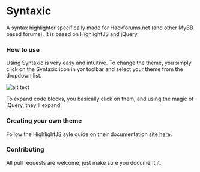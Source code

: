 # Syntaxic
A syntax highlighter specifically made for Hackforums.net (and other MyBB based forums). It is based on HighlightJS and jQuery.

### How to use
Using Syntaxic is very easy and intuitive. To change the theme, you simply click on the Syntaxic icon in yor toolbar and select your theme from the dropdown list.

![alt text](http://i.imgur.com/oTmjBFv.png "Syntactic Popup")

To expand code blocks, you basically click on them, and using the magic of jQuery, they'll expand.

### Creating your own theme
Follow the HighlightJS syle guide on their documentation site [here](http://highlightjs.readthedocs.io/en/latest/style-guide.html).

### Contributing
All pull requests are welcome, just make sure you document it.

